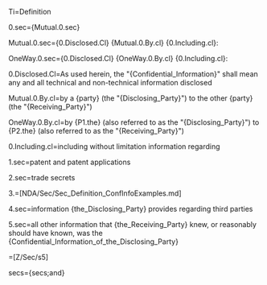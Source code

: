 Ti=Definition

0.sec={Mutual.0.sec}

Mutual.0.sec={0.Disclosed.Cl} {Mutual.0.By.cl} {0.Including.cl}:

OneWay.0.sec={0.Disclosed.Cl} {OneWay.0.By.cl} {0.Including.cl}:

0.Disclosed.Cl=As used herein, the "{Confidential_Information}" shall mean any and all technical and non-technical information disclosed 

Mutual.0.By.cl=by a {party} (the "{Disclosing_Party}") to the other {party} (the "{Receiving_Party}")

OneWay.0.By.cl=by {P1.the} (also referred to as the "{Disclosing_Party}") to {P2.the} (also referred to as the "{Receiving_Party}")

0.Including.cl=including without limitation information regarding

1.sec=patent and patent applications

2.sec=trade secrets

3.=[NDA/Sec/Sec_Definition_ConfInfoExamples.md]

4.sec=information {the_Disclosing_Party} provides regarding third parties

5.sec=all other information that {the_Receiving_Party} knew, or reasonably should have known, was the {Confidential_Information_of_the_Disclosing_Party}

=[Z/Sec/s5]

secs={secs;and}